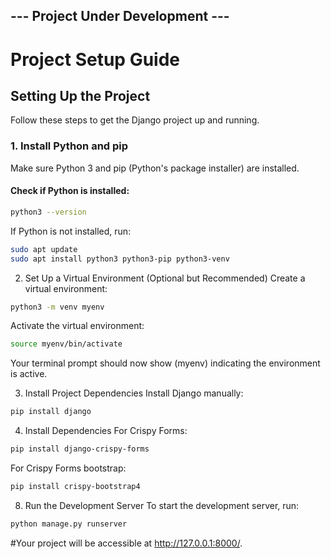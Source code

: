 ## --- Project Under Development ---

# Project Setup Guide

## Setting Up the Project

Follow these steps to get the Django project up and running.

### 1. Install Python and pip

Make sure Python 3 and pip (Python's package installer) are installed.

#### Check if Python is installed:
```bash
python3 --version
```

If Python is not installed, run:
```bash
sudo apt update
sudo apt install python3 python3-pip python3-venv
```

2. Set Up a Virtual Environment (Optional but Recommended)
Create a virtual environment:
```bash
python3 -m venv myenv
```

Activate the virtual environment:
```bash
source myenv/bin/activate
```

Your terminal prompt should now show (myenv) indicating the environment is active.

3. Install Project Dependencies
Install Django manually:
```bash
pip install django
```

4. Install Dependencies 
For Crispy Forms:
```bash
pip install django-crispy-forms
```
For Crispy Forms bootstrap:
```bash
pip install crispy-bootstrap4
```

8. Run the Development Server
To start the development server, run:
```bash
python manage.py runserver
```

#Your project will be accessible at http://127.0.0.1:8000/.
